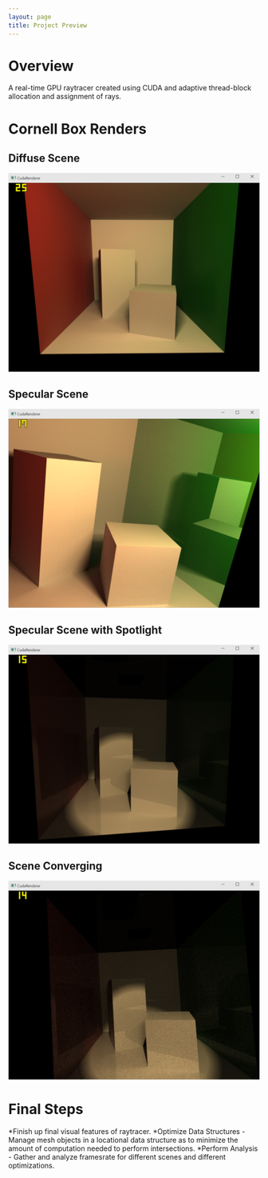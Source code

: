 ```yaml
---
layout: page
title: Project Preview
---
```


# Overview
A real-time GPU raytracer created using CUDA and adaptive thread-block allocation and assignment of rays.

# Cornell Box Renders

## Diffuse Scene
![Diffuse Render](images/diffuse.PNG "Diffuse Render")

## Specular Scene
![Specular Render](images/specular.PNG "Specular Render")

## Specular Scene with Spotlight
![Spotlight Render](images/spot.PNG "Spotlight Render")

## Scene Converging
![Converging Render](images/converging.PNG "Converging Render")

# Final Steps

*Finish up final visual features of raytracer.
*Optimize Data Structures - Manage mesh objects in a locational data structure as to minimize the amount of computation needed to perform intersections.
*Perform Analysis - Gather and analyze framesrate for different scenes and different optimizations.